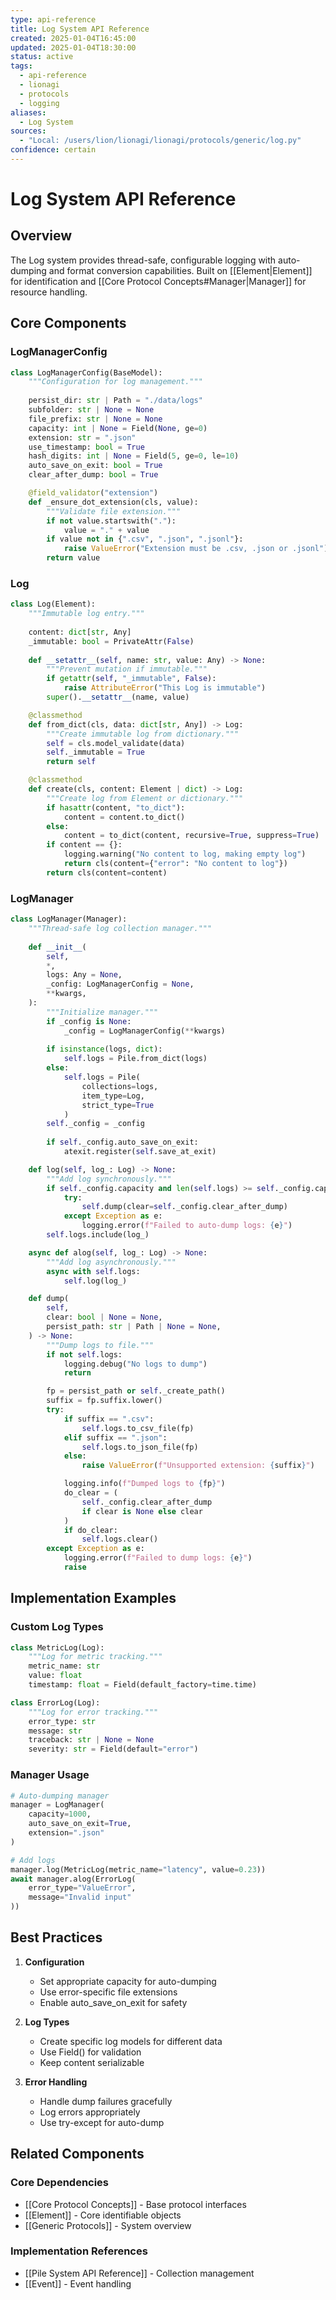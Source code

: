 ```yaml
---
type: api-reference
title: Log System API Reference
created: 2025-01-04T16:45:00
updated: 2025-01-04T18:30:00
status: active
tags:
  - api-reference
  - lionagi
  - protocols
  - logging
aliases:
  - Log System
sources:
  - "Local: /users/lion/lionagi/lionagi/protocols/generic/log.py"
confidence: certain
---
```


# Log System API Reference

## Overview

The Log system provides thread-safe, configurable logging with auto-dumping and format conversion capabilities. Built on [[Element|Element]] for identification and [[Core Protocol Concepts#Manager|Manager]] for resource handling.

## Core Components

### LogManagerConfig

```python
class LogManagerConfig(BaseModel):
    """Configuration for log management."""
    
    persist_dir: str | Path = "./data/logs"
    subfolder: str | None = None
    file_prefix: str | None = None
    capacity: int | None = Field(None, ge=0)
    extension: str = ".json"
    use_timestamp: bool = True
    hash_digits: int | None = Field(5, ge=0, le=10)
    auto_save_on_exit: bool = True
    clear_after_dump: bool = True

    @field_validator("extension")
    def _ensure_dot_extension(cls, value):
        """Validate file extension."""
        if not value.startswith("."):
            value = "." + value
        if value not in {".csv", ".json", ".jsonl"}:
            raise ValueError("Extension must be .csv, .json or .jsonl")
        return value
```

### Log

```python
class Log(Element):
    """Immutable log entry."""
    
    content: dict[str, Any]
    _immutable: bool = PrivateAttr(False)
    
    def __setattr__(self, name: str, value: Any) -> None:
        """Prevent mutation if immutable."""
        if getattr(self, "_immutable", False):
            raise AttributeError("This Log is immutable")
        super().__setattr__(name, value)

    @classmethod
    def from_dict(cls, data: dict[str, Any]) -> Log:
        """Create immutable log from dictionary."""
        self = cls.model_validate(data)
        self._immutable = True
        return self

    @classmethod
    def create(cls, content: Element | dict) -> Log:
        """Create log from Element or dictionary."""
        if hasattr(content, "to_dict"):
            content = content.to_dict()
        else:
            content = to_dict(content, recursive=True, suppress=True)
        if content == {}:
            logging.warning("No content to log, making empty log")
            return cls(content={"error": "No content to log"})
        return cls(content=content)
```

### LogManager

```python
class LogManager(Manager):
    """Thread-safe log collection manager."""
    
    def __init__(
        self,
        *,
        logs: Any = None,
        _config: LogManagerConfig = None,
        **kwargs,
    ):
        """Initialize manager."""
        if _config is None:
            _config = LogManagerConfig(**kwargs)
        
        if isinstance(logs, dict):
            self.logs = Pile.from_dict(logs)
        else:
            self.logs = Pile(
                collections=logs,
                item_type=Log,
                strict_type=True
            )
        self._config = _config
        
        if self._config.auto_save_on_exit:
            atexit.register(self.save_at_exit)

    def log(self, log_: Log) -> None:
        """Add log synchronously."""
        if self._config.capacity and len(self.logs) >= self._config.capacity:
            try:
                self.dump(clear=self._config.clear_after_dump)
            except Exception as e:
                logging.error(f"Failed to auto-dump logs: {e}")
        self.logs.include(log_)

    async def alog(self, log_: Log) -> None:
        """Add log asynchronously."""
        async with self.logs:
            self.log(log_)

    def dump(
        self,
        clear: bool | None = None,
        persist_path: str | Path | None = None,
    ) -> None:
        """Dump logs to file."""
        if not self.logs:
            logging.debug("No logs to dump")
            return

        fp = persist_path or self._create_path()
        suffix = fp.suffix.lower()
        try:
            if suffix == ".csv":
                self.logs.to_csv_file(fp)
            elif suffix == ".json":
                self.logs.to_json_file(fp)
            else:
                raise ValueError(f"Unsupported extension: {suffix}")

            logging.info(f"Dumped logs to {fp}")
            do_clear = (
                self._config.clear_after_dump
                if clear is None else clear
            )
            if do_clear:
                self.logs.clear()
        except Exception as e:
            logging.error(f"Failed to dump logs: {e}")
            raise
```

## Implementation Examples

### Custom Log Types

```python
class MetricLog(Log):
    """Log for metric tracking."""
    metric_name: str
    value: float
    timestamp: float = Field(default_factory=time.time)

class ErrorLog(Log):
    """Log for error tracking."""
    error_type: str
    message: str
    traceback: str | None = None
    severity: str = Field(default="error")
```

### Manager Usage

```python
# Auto-dumping manager
manager = LogManager(
    capacity=1000,
    auto_save_on_exit=True,
    extension=".json"
)

# Add logs
manager.log(MetricLog(metric_name="latency", value=0.23))
await manager.alog(ErrorLog(
    error_type="ValueError",
    message="Invalid input"
))
```

## Best Practices

1. **Configuration**
   - Set appropriate capacity for auto-dumping
   - Use error-specific file extensions
   - Enable auto_save_on_exit for safety

2. **Log Types**
   - Create specific log models for different data
   - Use Field() for validation
   - Keep content serializable

3. **Error Handling**
   - Handle dump failures gracefully
   - Log errors appropriately
   - Use try-except for auto-dump

## Related Components

### Core Dependencies
- [[Core Protocol Concepts]] - Base protocol interfaces
- [[Element]] - Core identifiable objects
- [[Generic Protocols]] - System overview

### Implementation References
- [[Pile System API Reference]] - Collection management
- [[Event]] - Event handling
